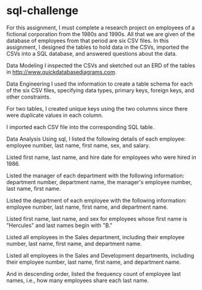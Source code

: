 # sql-challenge
For this assignment, I must complete a research project on employees of a fictional corporation from the 1980s and 1990s. All that we are given of the database of employees from that period are six CSV files. In this assignment, I designed the tables to hold data in the CSVs, imported the CSVs into a SQL database, and answered questions about the data.

Data Modeling
I inspected the CSVs and sketched out an ERD of the tables in http://www.quickdatabasediagrams.com.

Data Engineering
I used the information to create a table schema for each of the six CSV files, specifying data types, primary keys, foreign keys, and other constraints.

For two tables, I created unique keys using the two columns since there were duplicate values in each column.

I imported each CSV file into the corresponding SQL table. 

Data Analysis
Using sql, I listed the following details of each employee: employee number, last name, first name, sex, and salary.

Listed first name, last name, and hire date for employees who were hired in 1986.

Listed the manager of each department with the following information: department number, department name, the manager's employee number, last name, first name.

Listed the department of each employee with the following information: employee number, last name, first name, and department name.

Listed first name, last name, and sex for employees whose first name is "Hercules" and last names begin with "B."

Listed all employees in the Sales department, including their employee number, last name, first name, and department name.

Listed all employees in the Sales and Development departments, including their employee number, last name, first name, and department name.

And in descending order, listed the frequency count of employee last names, i.e., how many employees share each last name.
